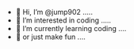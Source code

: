 - 👋 Hi, I’m @jump902 .....
- 👀 I’m interested in coding .....
- 🌱 I’m currently learning coding ....
- 🌱 or just make fun ....

<!---
jump902/jump902 is a ✨ special ✨ repository because its `README.md` (this file) appears on your GitHub profile.
You can click the Preview link to take a look at your changes.
--->
